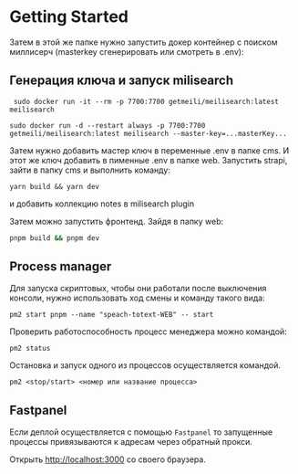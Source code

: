 # Getting Started

Затем в этой же папке нужно запустить докер контейнер с поиском миллисерч (masterkey cгенерировать или смотреть в .env):

## Генерация ключа и запуск milisearch

```shell
 sudo docker run -it --rm -p 7700:7700 getmeili/meilisearch:latest meilisearch
```

```shell
sudo docker run -d --restart always -p 7700:7700 getmeili/meilisearch:latest meilisearch --master-key=...masterKey...
```

Затем нужно добавить мастер ключ в переменные .env в папке cms. И этот же ключ добавить в пименные .env в папке web.
Запустить strapi, зайти в папку cms и выполнить команду:

```shell
yarn build && yarn dev
```

и добавить коллекцию notes в milisearch plugin

Затем можно запустить фронтенд. Зайдя в папку web:

```bash
pnpm build && pnpm dev
```

## Process manager

Для запуска скриптовых, чтобы они работали после выключения консоли, нужно использовать ход смены и команду такого вида:

```shell
pm2 start pnpm --name "speach-totext-WEB" -- start
```

Проверить работоспособность процесс менеджера можно командой:

```shell
pm2 status
```

Остановка и запуск одного из процессов осуществляется командой.

```shell
pm2 <stop/start> <номер или название процесса>
```

## Fastpanel

Если деплой осуществляется с помощью `Fastpanel` то запущенные процессы привязываются к адресам через обратный прокси.

Открыть [http://localhost:3000](http://localhost:3000) со своего браузера.
